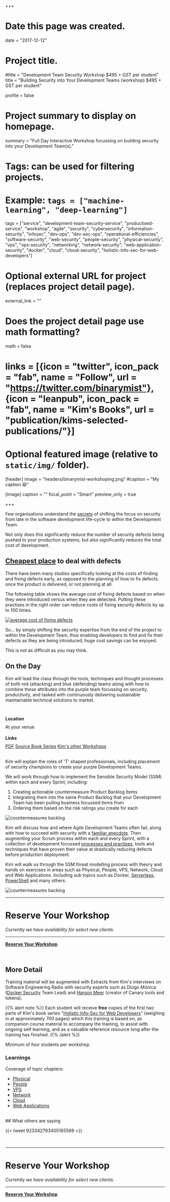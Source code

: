 +++
# Date this page was created.
date = "2017-12-12"

# Project title.
#title = "Development Team Security Workshop $495 + GST per student"
title = "Building Security into Your Development Teams (workshop) $495 + GST per student"

profile = false

# Project summary to display on homepage.
summary = "Full Day Interactive Workshop focussing on building security into your Development Team(s)."

# Tags: can be used for filtering projects.
# Example: `tags = ["machine-learning", "deep-learning"]`
tags = ["service", "development-team-security-service", "productised-service", "workshop", "agile", "security", "cybersecurity", "information-security", "infosec", "dev-ops", "dev-sec-ops", "operational-efficiencies", "software-security", "web-security", "people-security", "physical-security", "vps", "vps-security", "networking", "network-security", "web-application-security", "docker", "cloud", "cloud-security", "holistic-info-sec-for-web-developers"]

# Optional external URL for project (replaces project detail page).
external_link = ""

# Does the project detail page use math formatting?
math = false

# links = [{icon = "twitter", icon_pack = "fab", name = "Follow", url = "https://twitter.com/binarymist"}, {icon = "leanpub", icon_pack = "fab", name = "Kim's Books", url = "publication/kims-selected-publications/"}]

# Optional featured image (relative to `static/img/` folder).
[header]
image = "headers/binarymist-workshoping.png"
#caption = "My caption :smile:"

[image]
caption = ""
focal_point = "Smart"
preview_only = true

+++



Few organisations understand the [secrets](/talk/all-day-devops--talk-secrets-of-a-high-performance-security-focussed-agile-team) of shifting the focus on security from late in the software development life-cycle to within the Development Team.

Not only does this significantly reduce the number of security defects being pushed to your production systems, but also significantly reduces the total cost of development.

## [Cheapest place](https://f0.holisticinfosecforwebdevelopers.com/chap06.html#leanpub-auto-cheapest-place-to-deal-with-defects) to deal with defects

There have been many studies specifically looking at the costs of finding and fixing defects early, as opposed to the planning of how to fix defects once the product is delivered, or not planning at all.

The following table shows the average cost of fixing defects based on when they were introduced versus when they are detected. Putting these practises in the right order can reduce costs of fixing security defects by up to 100 times.

[![average cost of fixing defects](/img/project/AverageCostOfFixingDefects.png)](https://f0.holisticinfosecforwebdevelopers.com/chap06.html#leanpub-auto-cheapest-place-to-deal-with-defects)

So... by simply shifting the security expertise from the end of the project to within the Development Team, thus enabling developers to find and fix their defects as they are being introduced, huge cost savings can be enjoyed.

This is not as difficult as you may think.

## On the Day

Kim will lead the class through the tools, techniques and thought processes of both red (attacking) and blue (defending) teams along with how to combine these attributes into the purple team focussing on security, productivity, and tasked with continuously delivering sustainable maintainable technical solutions to market.

<div class="row" style="padding-top: 10px">
   <div class="col-sm-1"></div>
   <div class="col-sm-10" style="padding-top: 10px">
      <div class="row">
         <div class="col-xs-12 col-sm-3 pub-row-heading" style="line-height:34px; font-weight:bold;">Location</div>
         <div class="col-xs-12 col-sm-9">At your venue</div>
      </div>
      <div class="row" style="padding-top: 10px">
         <div class="col-xs-12 col-sm-3 pub-row-heading" style="line-height:34px; font-weight:bold;">Links</div>
         <div class="col-xs-12 col-sm-9">
            <a class="btn btn-outline-primary" href="/files/talk/BuildingSecurityIntoYourDevTeams-Generic.pdf">PDF</a>
            <a class="btn btn-outline-primary" href="/publication/holistic-infosec-for-web-developers/">Source Book Series</a>
            <a class="btn btn-outline-primary" href="/tags/workshop">Kim's other Workshops</a>
         </div>
      </div>
   </div>
</div>

<br>

Kim will explain the roles of 'T' shaped professionals, including placement of security champions to create your purple Development Teams.

We will work through how to implement the Sensible Security Model (SSM) within each and every Sprint, including:

1. Creating actionable countermeasure Product Backlog Items
2. Integrating them into the same Product Backlog that your Development Team has been pulling business focussed items from
3. Ordering them based on the risk ratings you create for each

![countermeasures backlog](/img/project/Countermeasures-Backlog.jpg)

Kim will discuss how and where Agile Development Teams often fail, along with how to succeed with security with a [familiar anecdote](https://f0.holisticinfosecforwebdevelopers.com/chap06.html#leanpub-auto-how-and-why-many-software-development-shops-fail). Then augmenting your Scrum process within each and every Sprint, with a collection of development focussed [processes and practises](http://f0.holisticinfosecforwebdevelopers.com/chap06.html#process-and-practises-agile-development-and-practices), tools and techniques that have proven their value at drastically reducing defects before production deployment.

Kim will walk us through the SSM threat modelling process with theory and hands on exercises in areas such as Physical, People, VPS, Network, Cloud and Web Applications. Including sub topics such as Docker, [Serverless](https://f1.holisticinfosecforwebdevelopers.com/chap05.html#cloud-countermeasures-serverless), [PowerShell](/talk/isig-2017-workshop-windows-exploitation-and-persistence-with-ps/) and many others.

![countermeasures backlog](/img/project/SSM.jpg)

---

# Reserve Your Workshop

_Currently we have availability for select new clients._

---

<a class="btn btn-outline-primary" href="/#contact"><b>Reserve Your Workshop</b></a>

<br>

## More Detail

Training material will be augmented with Extracts from Kim's interviews on Software Engineering Radio with security experts such as Diogo Mónica ([Docker Security](/publication/ser-podcast-docker-security/) Team Lead) and [Haroon Meer](/publication/ser-podcast-network-security) (creator of Canary tools and tokens).

{{% alert note %}}
Each student will receive **free** copies of the first two parts of Kim's book series "[Holistic Info-Sec for Web Developers](/publication/holistic-infosec-for-web-developers/)" (weighing in at approximately 700 pages) which this training is based on, as companion course material to accompany the training, to assist with ongoing self learning, and as a valuable reference resource long after the training has finished.
{{% /alert %}}

Minimum of four students per workshop.

### Learnings

Coverage of topic chapters:

* [Physical](http://f0.holisticinfosecforwebdevelopers.com/chap07.html#physical)
* [People](http://f0.holisticinfosecforwebdevelopers.com/chap08.html#people)
* [VPS](http://f1.holisticinfosecforwebdevelopers.com/chap03.html#vps)
* [Network](http://f1.holisticinfosecforwebdevelopers.com/chap04.html#network)
* [Cloud](http://f1.holisticinfosecforwebdevelopers.com/chap05.html#cloud)
* [Web Applications](http://f1.holisticinfosecforwebdevelopers.com/chap06.html#web-applications)

<br>
## What others are saying


{{< tweet 923342793405165569 >}}

<br>

---

# Reserve Your Workshop

_Currently we have availability for select new clients._

---

<a class="btn btn-outline-primary" href="/#contact"><b>Reserve Your Workshop</b></a>

<br>








